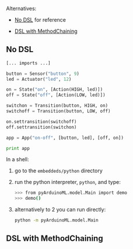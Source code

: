 Alternatives:

- [No DSL](#nodsl) for reference

- [DSL with MethodChaining](#methodchaining)
 
## <a name="nodsl">No DSL</a>

```python
[... imports ...]

button = Sensor("button", 9)
led = Actuator("led", 12)

on = State("on", [Action(HIGH, led)])
off = State("off", [Action(LOW, led)])

switchon = Transition(button, HIGH, on)
switchoff = Transition(button, LOW, off)

on.settransition(switchoff)
off.settransition(switchon)

app = App("on-off", [button, led], [off, on])

print app
```

In a shell:

1. go to the `embeddeds/python` directory
2. run the python interpreter, `python`, and type:


	```bash
	>>> from pyArduinoML.model.Main import demo
	>>> demo()
	```
	
3. alternatively to 2 you can run directly:

	```bash
	python -m pyArduinoML.model.Main
	```

## <a name="methodchaining">DSL with MethodChaining</a>

